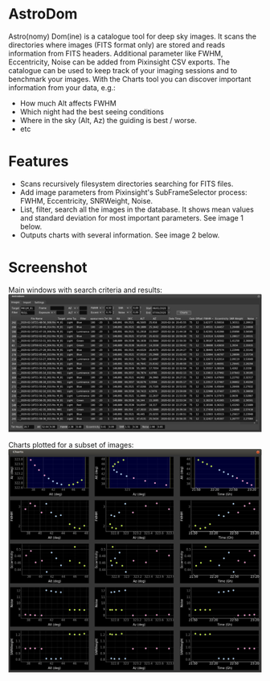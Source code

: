 # AstroDom
Astro(nomy) Dom(ine) is a catalogue tool for deep sky images. It scans the directories where images (FITS format only) are 
stored and reads information from FITS headers. 
Additional parameter like FWHM, Eccentricity, Noise can be added from Pixinsight CSV exports.
The catalogue can be used to keep track of your imaging sessions and to benchmark your images.
With the Charts tool you can discover important information from your data, e.g.:
- How much Alt affects FWHM
- Which night had the best seeing conditions
- Where in the sky (Alt, Az) the guiding is best / worse.
- etc

# Features
- Scans recursively filesystem directories searching for FITS files.
- Add image parameters from Pixinsight's SubFrameSelector process: FWHM, Eccentricity, SNRWeight, Noise.
- List, filter, search all the images in the database. It shows mean values and standard deviation for most important parameters. See image 1 below.
- Outputs charts with several information. See image 2 below.

# Screenshot
Main windows with search criteria and results:
![image 1](/docs/ADMain.png?raw=true)

Charts plotted for a subset of images:
![image 2](/docs/ADcharts.png?raw=true)

